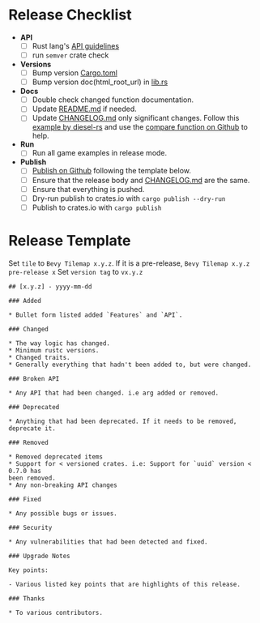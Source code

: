 # Release Checklist
- **API**
    - [ ] Rust lang's [API guidelines]
    - [ ] run `semver` crate check
- **Versions**
    - [ ] Bump version [Cargo.toml]
    - [ ] Bump version doc(html_root_url) in [lib.rs]
- **Docs**
    - [ ] Double check changed function documentation.
    - [ ] Update [README.md] if needed.
    - [ ] Update [CHANGELOG.md] only significant changes. Follow this 
    [example by diesel-rs] and use the [compare function on Github] to help.
- **Run**
    - [ ] Run all game examples in release mode.
- **Publish**
    - [ ] [Publish on Github] following the template below.
    - [ ] Ensure that the release body and [CHANGELOG.md] are the same.
    - [ ] Ensure that everything is pushed.
    - [ ] Dry-run publish to crates.io with `cargo publish --dry-run` 
    - [ ] Publish to crates.io with `cargo publish`
    
[Cargo.toml]: ../Cargo.toml
[lib.rs]: ../src/lib.rs
[README.md]: ../README.md
[CHANGELOG.md]: ../CHANGELOG.md
[API guidelines]: https://rust-lang.github.io/api-guidelines/checklist.html
[example by diesel-rs]: https://github.com/diesel-rs/diesel/blob/master/CHANGELOG.md
[Publish on Github]: https://github.com/joshuajbouw/bevy_tilemap/releases/new
[compare function on Github]: https://github.com/joshuajbouw/bevy_tilemap/compare

# Release Template

Set `tile` to `Bevy Tilemap x.y.z`. If it is a pre-release, `Bevy Tilemap x.y.z pre-release x`
Set `version tag` to `vx.y.z`

```
## [x.y.z] - yyyy-mm-dd

### Added

* Bullet form listed added `Features` and `API`.

### Changed

* The way logic has changed.
* Minimum rustc versions.
* Changed traits.
* Generally everything that hadn't been added to, but were changed.

### Broken API

* Any API that had been changed. i.e arg added or removed.

### Deprecated

* Anything that had been deprecated. If it needs to be removed, deprecate it.

### Removed

* Removed deprecated items
* Support for < versioned crates. i.e: Support for `uuid` version < 0.7.0 has 
been removed.
* Any non-breaking API changes

### Fixed

* Any possible bugs or issues.

### Security

* Any vulnerabilities that had been detected and fixed.

### Upgrade Notes

Key points:

- Various listed key points that are highlights of this release.

### Thanks

* To various contributors.
```
